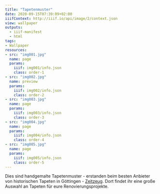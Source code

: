 ```yaml
---
title: "Tapetenmuster"
date: 2020-09-15T07:39:09+02:00
iiifContext: http://iiif.io/api/image/2/context.json
view: wallpaper
outputs:
  - iiif-manifest
  - html
tags:
- Wallpaper
resources:
- src: "img001.jpg"
  name: page
  params:
    iiif: img001/info.json
    class: order-1
- src: "img002.jpg"
  name: preview
  params:
    iiif: img002/info.json
    class: order-2
- src: "img003.jpg"
  name: page
  params:
    iiif: img003/info.json
    class: order-3
- src: "img004.jpg"
  name: page
  params:
    iiif: img004/info.json
    class: order-4
- src: "img005.jpg"
  name: page
  params:
    iiif: img005/info.json
    class: order-5
---
```

Dies sind handgemalte Tapetenmuster - erstanden beim besten Anbieter von historischen Tapeten in Göttingen - [Zeitzeug](http://zeitzeug.de/). Dort findet ihr eine große Auswahl an Tapeten für eure Renovierungsprojekte.
